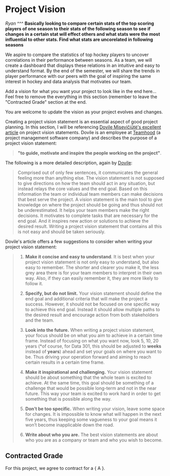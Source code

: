 # Project Vision

*Ryan*
^^^
**Basically looking to compare certain stats of the top scoring players of one season to their stats of the following season to see if changes in a certain stat will effect others and what stats were the most influential to other stats. Find what stats are uncorelated in following seasons**

We aspire to compare the statistics of top hockey players to uncover correlations in their performance between seasons. As a team, we will create a dashboard that displays these relations in an intuitive and easy to understand format. By the end of the semester, we will share the trends in player performance with our peers with the goal of inspiring the same interest in hockey and data analysis that motivates our team.

Add a vision for what you want your project to look like in the end here... Feel free to remove the everything in this section (remember to leave the "Contracted Grade" section at the end.

You are welcome to update the vision as your project evolves and changes.

Creating a project vision statement is an essential aspect of good project planning.
In this section, I will be referencing [Dovile Misevičiūtė's excellent article](https://teamhood.com/project-management/project-vision-statement-make-sure-it-works/) on project vision statements.
Dovile is an employee at [Teamhood](https://teamhood.com) (a project management software company) and describes the purpose of a project vision statement: 

> **"to guide, motivate and inspire the people working on the project"**.

The following is a more detailed description, again by [Dovile](https://teamhood.com/project-management/project-vision-statement-make-sure-it-works/):

> Comprised out of only few sentences, it communicates the general feeling more than anything else. The vision statement is not supposed to give directions on how the team should act in any situation, but instead relays the core values and the end goal. Based on this information the team or individual team members can make decisions that best serve the project. A vision statement is the main tool to give knowledge on where the project should be going and thus should not be underestimated. It helps your team members make the right decisions. It motivates to complete tasks that are necessary for the end goal. And it inspires new action or solutions to achieve the desired result. Writing a project vision statement that contains all this is not easy and should be taken seriously.

Dovile's article offers a few suggestions to consider when writing your project vision statement:

> 1. **Make it concise and easy to understand**. It is best when your project vision statement is not only easy to understand, but also easy to remember. The shorter and clearer you make it, the less grey area there is for your team members to interpret in their own way. Also, if they can easily remember it, they are more likely to follow it.
> 
> 2. **Specify, but do not limit.** Your vision statement should define the end goal and additional criteria that will make the project a success. However, it should not be focused on one specific way to achieve this end goal. Instead it should allow multiple paths to the desired result and encourage action from both stakeholders and the team.
> 
> 3. **Look into the future.** When writing a project vision statement, your focus should be on what you aim to achieve in a certain time frame. Instead of focusing on what you want now, look 5, 10, 20 years (*of course, for Data 301, this should be adjusted to **weeks** instead of **years**) ahead and set your goals on where you want to be. Thus driving your operation forward and aiming to reach certain results in a certain time frame.
> 
> 4. **Make it inspirational and challenging.** Your vision statement should be about something that the whole team is excited to achieve. At the same time, this goal should be something of a challenge that would be possible long-term and not in the near future. This way your team is excited to work hard in order to get something that is possible along the way.
> 
> 5. **Don’t be too specific.** When writing your vision, leave some space for changes. It is impossible to know what will happen in the next five years, thus keeping some vagueness to your goal means it won’t become inapplicable down the road.
> 
> 6. **Write about who you are.** The best vision statements are about who you are as a company or team and who you wish to become.

## Contracted Grade

For this project, we agree to contract for a { A }.
